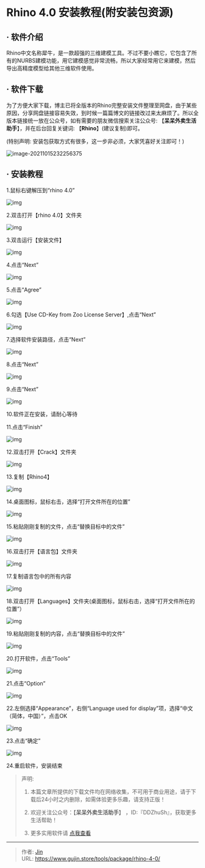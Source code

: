 # Rhino 4.0 安装教程(附安装包资源)


## · 软件介绍
Rhino中文名称犀牛，是一款超强的三维建模工具。不过不要小瞧它，它包含了所有的NURBS建模功能，用它建模感觉非常流畅，所以大家经常用它来建模，然后导出高精度模型给其他三维软件使用。

## · 软件下载
为了方便大家下载，博主已将全版本的Rhino完整安装文件整理至网盘，由于某些原因，分享网盘链接容易失效，到时候一篇篇博文的链接改过来太麻烦了。所以全版本链接统一放在公众号，如有需要的朋友微信搜索关注公众号: 【**呆呆外卖生活助手**】，并在后台回复关键词: 【**Rhino**】(建议复制)即可。

(特别声明: 安装包获取方式有很多，这一步非必须，大家凭喜好关注即可！)

![image-20211015232256375](https://img.gujin.store/img/image-20211015232256375.png)

## · 安装教程

1.鼠标右键解压到“rhino 4.0”

![img](https://img.gujin.store/img/v2-c013c5a83d9b9cb1a4d4f58ad355116a_720w.png)

2.双击打开【rhino 4.0】文件夹

![img](https://img.gujin.store/img/v2-37edcd898f16c718be4c2962a7254b3e_720w.png)

3.双击运行【安装文件】

![img](https://img.gujin.store/img/v2-d03e2acb51ce730cf2f18787973b0ba0_720w.png)

4.点击“Next”

![img](https://img.gujin.store/img/v2-47be3ed9d5aaaea22b53cb1f7285c01d_720w.png)

5.点击“Agree”

![img](https://img.gujin.store/img/v2-0bf78baa78d39c9b94685ef75bc3c9fa_720w.png)

6.勾选【Use CD-Key from Zoo License Server】,点击“Next”

![img](https://img.gujin.store/img/v2-ff1778ab36055679c5d43b2a04f0604d_720w.png)

7.选择软件安装路径，点击“Next”

![img](https://img.gujin.store/img/v2-ca1d0361cb13133ed2aa69b906763357_720w.png)

8.点击“Next”

![img](https://img.gujin.store/img/v2-1e651d7a50430553c462b3a622f2ed3b_720w.png)

9.点击“Next”

![img](https://img.gujin.store/img/v2-4f5aa4fdf95a0e5a1041da8945f98d03_720w.png)

10.软件正在安装，请耐心等待

11.点击“Finish”

![img](https://img.gujin.store/img/v2-e6dab936c1dfcecc2e74be07b7ed9d66_720w.png)

12.双击打开【Crack】文件夹

![img](https://img.gujin.store/img/v2-4f43874ccfbf891feb7eb88bf32db3ef_720w.png)

13.复制【Rhino4】

![img](https://img.gujin.store/img/v2-d1513c5ca5d70e6dd20ae50fc29f301f_720w.png)

14.桌面图标，鼠标右击，选择“打开文件所在的位置”

![img](https://img.gujin.store/img/v2-0b57d95934f8dd0643e3d2685a925df4_720w.png)

15.粘贴刚刚复制的文件，点击“替换目标中的文件”

![img](https://img.gujin.store/img/v2-98a0226b60d6190e00c5ff7f4ae61ed5_720w.png)

16.双击打开【语言包】文件夹

![img](https://img.gujin.store/img/v2-42a0a24818f97585bef8d07c748b64de_720w.png)

17.复制语言包中的所有内容

![img](https://img.gujin.store/img/v2-8f46aa89cee5cd74d11b1d9e75ffd4e9_720w.png)

18.双击打开【Languages】文件夹(桌面图标，鼠标右击，选择“打开文件所在的位置”）

![img](https://img.gujin.store/img/v2-bd9fc237f2a77398f011b1df7c194dbb_720w.png)

19.粘贴刚刚复制的内容，点击“替换目标中的文件”

![img](https://img.gujin.store/img/v2-b432930d9a79c82fcb82ccb0c26816c2_720w.png)

20.打开软件，点击“Tools”

![img](https://img.gujin.store/img/v2-29ecd7e9d3295a3d233ec3484252140c_720w.png)



21.点击“Option”

![img](https://img.gujin.store/img/v2-f9751447945537fe091f2ad444a885c6_720w.png)

22.左侧选择“Appearance”，右侧“Language used for display”项，选择“中文（简体，中国）”，点击OK

![img](https://img.gujin.store/img/v2-c1748749f627b9d5403f9db6267d2e5d_720w.png)

23.点击“确定”

![img](https://img.gujin.store/img/v2-828ec1662f53ece27ff53c1397c14267_720w.png)

24.重启软件，安装结束




> 声明: 
>
> 1. 本篇文章所提供的下载文件均在网络收集，不可用于商业用途，请于下载后24小时之内删除，如需体验更多乐趣，请支持正版！
>
> 2. 欢迎关注公众号：【**呆呆外卖生活助手**】 ，ID:『DDZhuSh』，获取更多生活帮助！
>
> 3. 更多实用软件请  [点我查看](/tools)

---

> 作者: [Jin](https://img.gujin.store/img/favicon.ico)  
> URL: https://www.gujin.store/tools/package/rhino-4-0/  

